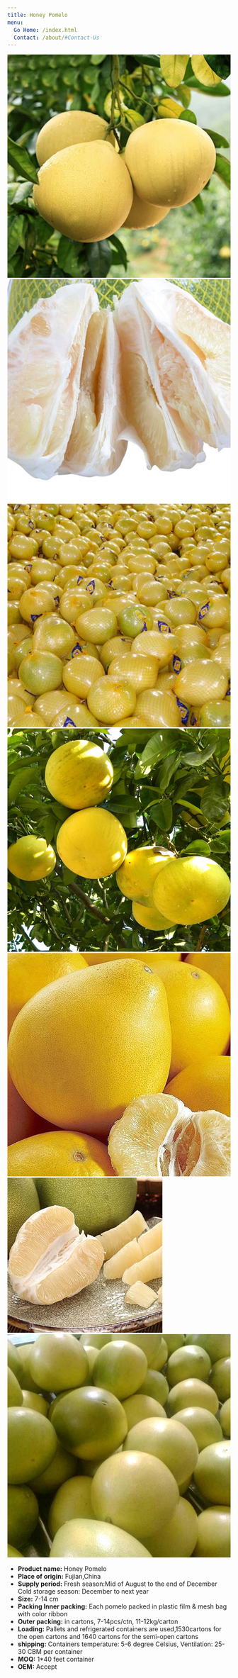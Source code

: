 ```yaml
---
title: Honey Pomelo
menu:
  Go Home: /index.html
  Contact: /about/#Contact-Us
---
```


![](/images/honey_pomelo/honey_pomelo1.jpg)
![](/images/honey_pomelo/honey_pomelo2.jpg)
![](/images/honey_pomelo/honey_pomelo3.jpg)
![](/images/honey_pomelo/honey_pomelo4.jpg)
![](/images/honey_pomelo/honey_pomelo5.jpg)
![](/images/honey_pomelo/honey_pomelo6.jpg)
![](/images/honey_pomelo/honey_pomelo7.jpg)

* __Product name:__ Honey Pomelo
* __Place of origin:__ Fujian,China
* __Supply period:__ Fresh season:Mid of August to the end of December Cold storage season: December to next year
* __Size:__ 7-14 cm
* __Packing Inner packing:__ Each pomelo packed in plastic film & mesh bag with color ribbon
* __Outer packing:__ in cartons, 7-14pcs/ctn, 11-12kg/carton
* __Loading:__ Pallets and refrigerated containers are used,1530cartons for the open cartons and 1640 cartons for the semi-open cartons
* __shipping:__ Containers temperature: 5-6 degree Celsius, Ventilation: 25-30 CBM per container
* __MOQ:__ 1*40 feet container
* __OEM:__ Accept


